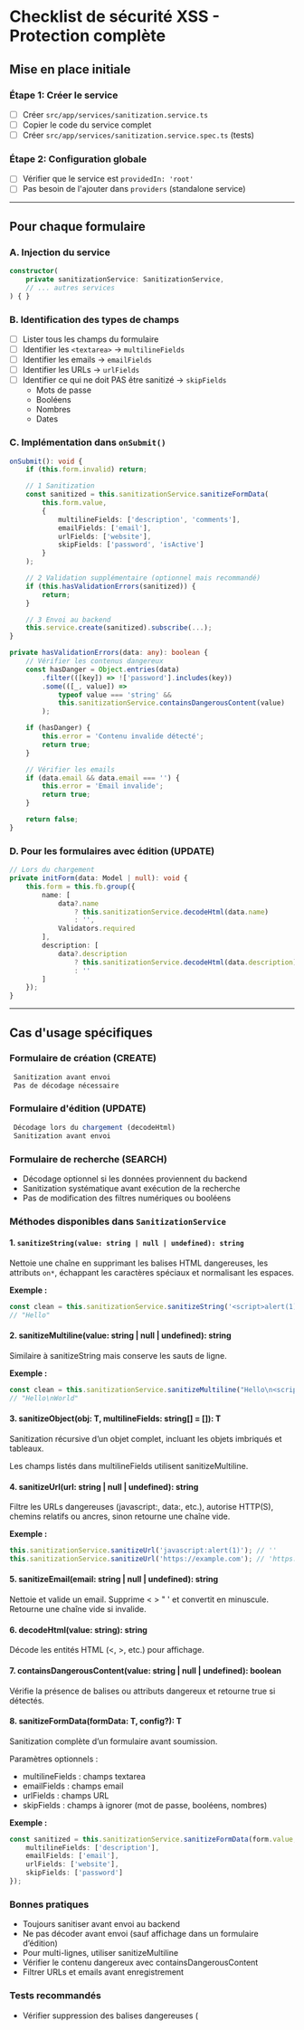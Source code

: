 # Checklist de sécurité XSS - Protection complète

## Mise en place initiale

### Étape 1: Créer le service
- [ ] Créer `src/app/services/sanitization.service.ts`
- [ ] Copier le code du service complet
- [ ] Créer `src/app/services/sanitization.service.spec.ts` (tests)

### Étape 2: Configuration globale
- [ ] Vérifier que le service est `providedIn: 'root'`
- [ ] Pas besoin de l'ajouter dans `providers` (standalone service)

---

## Pour chaque formulaire

### A. Injection du service
```typescript
constructor(
    private sanitizationService: SanitizationService,
    // ... autres services
) { }
```

### B. Identification des types de champs
- [ ] Lister tous les champs du formulaire
- [ ] Identifier les `<textarea>` → `multilineFields`
- [ ] Identifier les emails → `emailFields`
- [ ] Identifier les URLs → `urlFields`
- [ ] Identifier ce qui ne doit PAS être sanitizé → `skipFields`
  - Mots de passe
  - Booléens
  - Nombres
  - Dates

### C. Implémentation dans `onSubmit()`

```typescript
onSubmit(): void {
    if (this.form.invalid) return;

    // 1 Sanitization
    const sanitized = this.sanitizationService.sanitizeFormData(
        this.form.value,
        {
            multilineFields: ['description', 'comments'],
            emailFields: ['email'],
            urlFields: ['website'],
            skipFields: ['password', 'isActive']
        }
    );

    // 2 Validation supplémentaire (optionnel mais recommandé)
    if (this.hasValidationErrors(sanitized)) {
        return;
    }

    // 3 Envoi au backend
    this.service.create(sanitized).subscribe(...);
}

private hasValidationErrors(data: any): boolean {
    // Vérifier les contenus dangereux
    const hasDanger = Object.entries(data)
        .filter(([key]) => !['password'].includes(key))
        .some(([_, value]) => 
            typeof value === 'string' && 
            this.sanitizationService.containsDangerousContent(value)
        );

    if (hasDanger) {
        this.error = 'Contenu invalide détecté';
        return true;
    }

    // Vérifier les emails
    if (data.email && data.email === '') {
        this.error = 'Email invalide';
        return true;
    }

    return false;
}
```

### D. Pour les formulaires avec édition (UPDATE)

```typescript
// Lors du chargement
private initForm(data: Model | null): void {
    this.form = this.fb.group({
        name: [
            data?.name 
                ? this.sanitizationService.decodeHtml(data.name)
                : '',
            Validators.required
        ],
        description: [
            data?.description
                ? this.sanitizationService.decodeHtml(data.description)
                : ''
        ]
    });
}
```

---

## Cas d'usage spécifiques

### Formulaire de création (CREATE)
```typescript
 Sanitization avant envoi
 Pas de décodage nécessaire
```

### Formulaire d'édition (UPDATE)
```typescript
 Décodage lors du chargement (decodeHtml)
 Sanitization avant envoi
```

### Formulaire de recherche (SEARCH)
- Décodage optionnel si les données proviennent du backend
- Sanitization systématique avant exécution de la recherche
- Pas de modification des filtres numériques ou booléens

### Méthodes disponibles dans `SanitizationService`

#### 1. `sanitizeString(value: string | null | undefined): string`
Nettoie une chaîne en supprimant les balises HTML dangereuses, les attributs `on*`, échappant les caractères spéciaux et normalisant les espaces.

**Exemple :**
```typescript
const clean = this.sanitizationService.sanitizeString('<script>alert(1)</script> Hello');
// "Hello"
```

#### 2. sanitizeMultiline(value: string | null | undefined): string
Similaire à sanitizeString mais conserve les sauts de ligne.

**Exemple :**
```typescript
const clean = this.sanitizationService.sanitizeMultiline("Hello\n<script>alert(1)</script>\nWorld");
// "Hello\nWorld"
```

#### 3. sanitizeObject<T>(obj: T, multilineFields: string[] = []): T

Sanitization récursive d’un objet complet, incluant les objets imbriqués et tableaux. 

Les champs listés dans multilineFields utilisent sanitizeMultiline.

#### 4. sanitizeUrl(url: string | null | undefined): string

Filtre les URLs dangereuses (javascript:, data:, etc.), autorise HTTP(S), 
chemins relatifs ou ancres, sinon retourne une chaîne vide.

**Exemple :**
```typescript
this.sanitizationService.sanitizeUrl('javascript:alert(1)'); // ''
this.sanitizationService.sanitizeUrl('https://example.com'); // 'https://example.com'
```

#### 5. sanitizeEmail(email: string | null | undefined): string
Nettoie et valide un email. Supprime < > " ' et convertit en minuscule. 
Retourne une chaîne vide si invalide.

#### 6. decodeHtml(value: string): string
Décode les entités HTML (&lt;, &gt;, etc.) pour affichage.

#### 7. containsDangerousContent(value: string | null | undefined): boolean
Vérifie la présence de balises ou attributs dangereux et retourne true si détectés.

#### 8. sanitizeFormData<T>(formData: T, config?): T
Sanitization complète d’un formulaire avant soumission.

Paramètres optionnels :
- multilineFields : champs textarea
- emailFields : champs email
- urlFields : champs URL
- skipFields : champs à ignorer (mot de passe, booléens, nombres)

**Exemple :**
```typescript
const sanitized = this.sanitizationService.sanitizeFormData(form.value, {
    multilineFields: ['description'],
    emailFields: ['email'],
    urlFields: ['website'],
    skipFields: ['password']
});
```

### Bonnes pratiques

- Toujours sanitiser avant envoi au backend
- Ne pas décoder avant envoi (sauf affichage dans un formulaire d’édition)
- Pour multi-lignes, utiliser sanitizeMultiline
- Vérifier le contenu dangereux avec containsDangerousContent
- Filtrer URLs et emails avant enregistrement

### Tests recommandés
- Vérifier suppression des balises dangereuses (<script>, <iframe>, etc.)
- Vérifier échappement des caractères spéciaux
- Vérifier conservation des sauts de ligne pour sanitizeMultiline
- Vérifier objets imbriqués et tableaux pour sanitizeObject
- Tester validation d’URLs et d’emails
